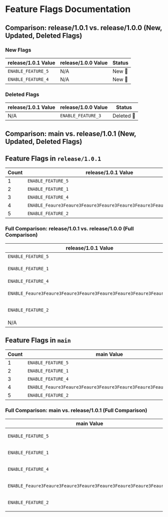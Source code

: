 # Feature Flags Documentation

## Comparison: release/1.0.1 vs. release/1.0.0 (New, Updated, Deleted Flags)
### New Flags
| release/1.0.1 Value | release/1.0.0 Value | Status |
|----------------------|------------------------|--------|
| `ENABLE_FEATURE_5` | N/A | New 🔵 |
| `ENABLE_FEATURE_4` | N/A | New 🔵 |

### Deleted Flags
| release/1.0.1 Value | release/1.0.0 Value | Status |
|----------------------|------------------------|--------|
| N/A | `ENABLE_FEATURE_3` | Deleted 🔴 |

## Comparison: main vs. release/1.0.1 (New, Updated, Deleted Flags)
## Feature Flags in `release/1.0.1`
| Count | release/1.0.1 Value |
|-------|---------------------|
| 1 | `ENABLE_FEATURE_5` |
| 2 | `ENABLE_FEATURE_1` |
| 3 | `ENABLE_FEATURE_4` |
| 4 | `ENABLE_Feaure3Feaure3Feaure3Feaure3Feaure3Feaure3Feaure3Feaure_3` |
| 5 | `ENABLE_FEATURE_2` |

### Full Comparison: release/1.0.1 vs. release/1.0.0 (Full Comparison)
| release/1.0.1 Value | release/1.0.0 Value | Status |
|----------------------|------------------------|--------|
| `ENABLE_FEATURE_5` | `N/A` | New 🔵 |
| `ENABLE_FEATURE_1` | `ENABLE_FEATURE_1` | Unchanged ⚪ |
| `ENABLE_FEATURE_4` | `N/A` | New 🔵 |
| `ENABLE_Feaure3Feaure3Feaure3Feaure3Feaure3Feaure3Feaure3Feaure_3` | `ENABLE_Feaure3Feaure3Feaure3Feaure3Feaure3Feaure3Feaure3Feaure_3` | Unchanged ⚪ |
| `ENABLE_FEATURE_2` | `ENABLE_FEATURE_2` | Unchanged ⚪ |
| N/A | `ENABLE_FEATURE_3` | Deleted 🔴 |

## Feature Flags in `main`
| Count | main Value |
|-------|---------------------|
| 1 | `ENABLE_FEATURE_5` |
| 2 | `ENABLE_FEATURE_1` |
| 3 | `ENABLE_FEATURE_4` |
| 4 | `ENABLE_Feaure3Feaure3Feaure3Feaure3Feaure3Feaure3Feaure3Feaure_3` |
| 5 | `ENABLE_FEATURE_2` |

### Full Comparison: main vs. release/1.0.1 (Full Comparison)
| main Value | release/1.0.1 Value | Status |
|----------------------|------------------------|--------|
| `ENABLE_FEATURE_5` | `ENABLE_FEATURE_5` | Unchanged ⚪ |
| `ENABLE_FEATURE_1` | `ENABLE_FEATURE_1` | Unchanged ⚪ |
| `ENABLE_FEATURE_4` | `ENABLE_FEATURE_4` | Unchanged ⚪ |
| `ENABLE_Feaure3Feaure3Feaure3Feaure3Feaure3Feaure3Feaure3Feaure_3` | `ENABLE_Feaure3Feaure3Feaure3Feaure3Feaure3Feaure3Feaure3Feaure_3` | Unchanged ⚪ |
| `ENABLE_FEATURE_2` | `ENABLE_FEATURE_2` | Unchanged ⚪ |

